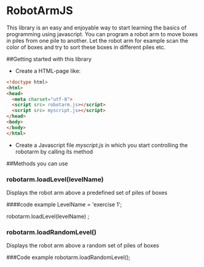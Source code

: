 # RobotArmJS

This library is an easy and enjoyable way to start learning the basics of programming using javascript. You can program a robot arm to move boxes in piles from one pile to another. Let the robot arm for example scan the color of boxes and try to sort these boxes in different piles etc.

##Getting started with this library
* Create a HTML-page like:
``` html
<!doctype html>
<html>
<head>
  <meta charset="utf-8">
  <script src= robotarm.js></script>
  <script src= myscript.js></script>
</head>
<body>
</body>
</html>
```
* Create a Javascript file *myscript.js* in which you start controlling the robotarm by calling its method

##Methods you can use
### robotarm.loadLevel(levelName)
Displays the robot arm above a predefined set of piles of boxes

####code example
LevelName = 'exercise 1';

robotarm.loadLevel(levelName) ;

### robotarm.loadRandomLevel()
Displays the robot arm above a random set of piles of boxes

###Code example
robotarm.loadRandomLevel();


